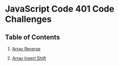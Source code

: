 # JavaScript Code 401 Code Challenges

## Table of Contents

1. [Array Reverse](#)

2. [Array Insert Shift](./array-insert-shift/README.md)
